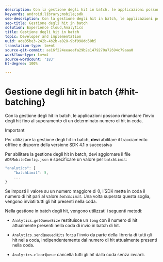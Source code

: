 ```yaml
---
description: Con la gestione degli hit in batch, le applicazioni possono rimandare l’invio degli hit fino al superamento di un determinato numero di hit in coda.
keywords: android;library;mobile;sdk
seo-description: Con la gestione degli hit in batch, le applicazioni possono rimandare l’invio degli hit fino al superamento di un determinato numero di hit in coda.
seo-title: Gestione degli hit in batch
solution: Experience Cloud,Analytics
title: Gestione degli hit in batch
topic: Developer and implementation
uuid: ada35be3-242b-4b2b-a828-9bf998dd58b5
translation-type: tm+mt
source-git-commit: ae16f224eeaeefa29b2e1479270a72694c79aaa0
workflow-type: tm+mt
source-wordcount: '183'
ht-degree: 100%

---
```



# Gestione degli hit in batch {#hit-batching}

Con la gestione degli hit in batch, le applicazioni possono rimandare l’invio degli hit fino al superamento di un determinato numero di hit in coda.

>[!IMPORTANT]
>
>Per utilizzare la gestione degli hit in batch, **devi** abilitare il tracciamento offline e disporre della versione SDK 4.1 o successiva

Per abilitare la gestione degli hit in batch, devi aggiornare il file `ADBMobileConfig.json` e specificare un valore per `batchLimit`:

```js
"analytics": {
    "batchLimit": 5,
    ...
}
```

Se imposti il valore su un numero maggiore di 0, l’SDK mette in coda il numero di hit pari al valore *`batchLimit`*. Una volta superata questa soglia, vengono inviati tutti gli hit presenti nella coda.

Nella gestione in batch degli hit, vengono utilizzati i seguenti metodi:

* `Analytics.getQueueSize` restituisce un `long` con il numero di hit attualmente presenti nella coda di invio in batch di hit.

* `Analytics.sendQueuedHits` forza l&#39;invio da parte della libreria di tutti gli hit nella coda, indipendentemente dal numero di hit attualmente presenti nella coda.
* `Analytics.clearQueue` cancella tutti gli hit dalla coda senza inviarli.
